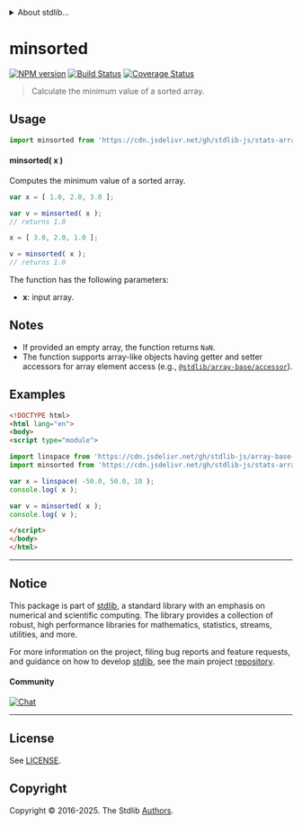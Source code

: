 <!--

@license Apache-2.0

Copyright (c) 2025 The Stdlib Authors.

Licensed under the Apache License, Version 2.0 (the "License");
you may not use this file except in compliance with the License.
You may obtain a copy of the License at

   http://www.apache.org/licenses/LICENSE-2.0

Unless required by applicable law or agreed to in writing, software
distributed under the License is distributed on an "AS IS" BASIS,
WITHOUT WARRANTIES OR CONDITIONS OF ANY KIND, either express or implied.
See the License for the specific language governing permissions and
limitations under the License.

-->


<details>
  <summary>
    About stdlib...
  </summary>
  <p>We believe in a future in which the web is a preferred environment for numerical computation. To help realize this future, we've built stdlib. stdlib is a standard library, with an emphasis on numerical and scientific computation, written in JavaScript (and C) for execution in browsers and in Node.js.</p>
  <p>The library is fully decomposable, being architected in such a way that you can swap out and mix and match APIs and functionality to cater to your exact preferences and use cases.</p>
  <p>When you use stdlib, you can be absolutely certain that you are using the most thorough, rigorous, well-written, studied, documented, tested, measured, and high-quality code out there.</p>
  <p>To join us in bringing numerical computing to the web, get started by checking us out on <a href="https://github.com/stdlib-js/stdlib">GitHub</a>, and please consider <a href="https://opencollective.com/stdlib">financially supporting stdlib</a>. We greatly appreciate your continued support!</p>
</details>

# minsorted

[![NPM version][npm-image]][npm-url] [![Build Status][test-image]][test-url] [![Coverage Status][coverage-image]][coverage-url] <!-- [![dependencies][dependencies-image]][dependencies-url] -->

> Calculate the minimum value of a sorted array.

<section class="intro">

</section>

<!-- /.intro -->



<section class="usage">

## Usage

```javascript
import minsorted from 'https://cdn.jsdelivr.net/gh/stdlib-js/stats-array-minsorted@esm/index.mjs';
```

#### minsorted( x )

Computes the minimum value of a sorted array.

```javascript
var x = [ 1.0, 2.0, 3.0 ];

var v = minsorted( x );
// returns 1.0

x = [ 3.0, 2.0, 1.0 ];

v = minsorted( x );
// returns 1.0
```

The function has the following parameters:

-   **x**: input array.

</section>

<!-- /.usage -->

<section class="notes">

## Notes

-   If provided an empty array, the function returns `NaN`.
-   The function supports array-like objects having getter and setter accessors for array element access (e.g., [`@stdlib/array-base/accessor`][@stdlib/array/base/accessor]).

</section>

<!-- /.notes -->

<section class="examples">

## Examples

<!-- eslint no-undef: "error" -->

```html
<!DOCTYPE html>
<html lang="en">
<body>
<script type="module">

import linspace from 'https://cdn.jsdelivr.net/gh/stdlib-js/array-base-linspace@esm/index.mjs';
import minsorted from 'https://cdn.jsdelivr.net/gh/stdlib-js/stats-array-minsorted@esm/index.mjs';

var x = linspace( -50.0, 50.0, 10 );
console.log( x );

var v = minsorted( x );
console.log( v );

</script>
</body>
</html>
```

</section>

<!-- /.examples -->

<!-- Section for related `stdlib` packages. Do not manually edit this section, as it is automatically populated. -->

<section class="related">

</section>

<!-- /.related -->

<!-- Section for all links. Make sure to keep an empty line after the `section` element and another before the `/section` close. -->


<section class="main-repo" >

* * *

## Notice

This package is part of [stdlib][stdlib], a standard library with an emphasis on numerical and scientific computing. The library provides a collection of robust, high performance libraries for mathematics, statistics, streams, utilities, and more.

For more information on the project, filing bug reports and feature requests, and guidance on how to develop [stdlib][stdlib], see the main project [repository][stdlib].

#### Community

[![Chat][chat-image]][chat-url]

---

## License

See [LICENSE][stdlib-license].


## Copyright

Copyright &copy; 2016-2025. The Stdlib [Authors][stdlib-authors].

</section>

<!-- /.stdlib -->

<!-- Section for all links. Make sure to keep an empty line after the `section` element and another before the `/section` close. -->

<section class="links">

[npm-image]: http://img.shields.io/npm/v/@stdlib/stats-array-minsorted.svg
[npm-url]: https://npmjs.org/package/@stdlib/stats-array-minsorted

[test-image]: https://github.com/stdlib-js/stats-array-minsorted/actions/workflows/test.yml/badge.svg?branch=main
[test-url]: https://github.com/stdlib-js/stats-array-minsorted/actions/workflows/test.yml?query=branch:main

[coverage-image]: https://img.shields.io/codecov/c/github/stdlib-js/stats-array-minsorted/main.svg
[coverage-url]: https://codecov.io/github/stdlib-js/stats-array-minsorted?branch=main

<!--

[dependencies-image]: https://img.shields.io/david/stdlib-js/stats-array-minsorted.svg
[dependencies-url]: https://david-dm.org/stdlib-js/stats-array-minsorted/main

-->

[chat-image]: https://img.shields.io/gitter/room/stdlib-js/stdlib.svg
[chat-url]: https://app.gitter.im/#/room/#stdlib-js_stdlib:gitter.im

[stdlib]: https://github.com/stdlib-js/stdlib

[stdlib-authors]: https://github.com/stdlib-js/stdlib/graphs/contributors

[umd]: https://github.com/umdjs/umd
[es-module]: https://developer.mozilla.org/en-US/docs/Web/JavaScript/Guide/Modules

[deno-url]: https://github.com/stdlib-js/stats-array-minsorted/tree/deno
[deno-readme]: https://github.com/stdlib-js/stats-array-minsorted/blob/deno/README.md
[umd-url]: https://github.com/stdlib-js/stats-array-minsorted/tree/umd
[umd-readme]: https://github.com/stdlib-js/stats-array-minsorted/blob/umd/README.md
[esm-url]: https://github.com/stdlib-js/stats-array-minsorted/tree/esm
[esm-readme]: https://github.com/stdlib-js/stats-array-minsorted/blob/esm/README.md
[branches-url]: https://github.com/stdlib-js/stats-array-minsorted/blob/main/branches.md

[stdlib-license]: https://raw.githubusercontent.com/stdlib-js/stats-array-minsorted/main/LICENSE

[@stdlib/array/base/accessor]: https://github.com/stdlib-js/array-base-accessor/tree/esm

</section>

<!-- /.links -->
